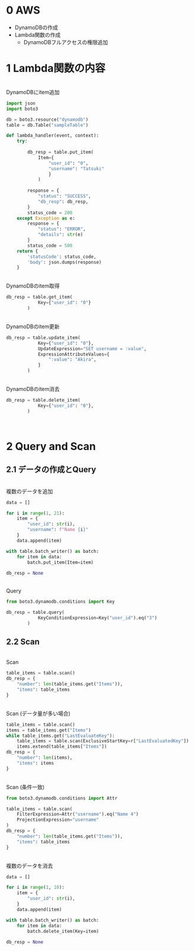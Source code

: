 # 0 AWS

* DynamoDBの作成
* Lambda関数の作成
  * DynamoDBフルアクセスの権限追加

# 1 Lambda関数の内容

<br>
DynamoDBにitem追加

```python
import json
import boto3

db = boto3.resource("dynamodb")
table = db.Table("sampleTable")

def lambda_handler(event, context):
    try:
        
        db_resp = table.put_item(
            Item={
                "user_id": "0",
                "username": "Tatsuki"
                }
            )
            
        response = {
            "status": "SUCCESS",
            "db_resp": db_resp,
        }
        status_code = 200
    except Exception as e:
        response = {
            "status": "ERROR",
            "details": str(e)
        }
        status_code = 500
    return {
        'statusCode': status_code,
        'body': json.dumps(response)
    }
```

<br>
DynamoDBのitem取得

```python
db_resp = table.get_item(
            Key={"user_id": "0"}
        )
```

<br>
DynamoDBのitem更新

```python
db_resp = table.update_item(
            Key={"user_id": "0"},
            UpdateExpression="SET username = :value",
            ExpressionAttributeValues={
                ":value": "Akira",
            }
        )
```

<br>
DynamoDBのitem消去

```python
db_resp = table.delete_item(
            Key={"user_id": "0"},
        )
```

<br>

# 2 Query and Scan

## 2.1 データの作成とQuery

<br>
複数のデータを追加

```python
data = []

for i in range(1, 21):
    item = {
        "user_id": str(i),
        "username": f"Name {i}"
    }
    data.append(item)

with table.batch_writer() as batch:
    for item in data:
        batch.put_item(Item=item)
    
db_resp = None
```

<br>
Query

```python
from boto3.dynamodb.conditions import Key

db_resp = table.query(
            KeyConditionExpression=Key("user_id").eq("3")
        )
```

## 2.2 Scan

<br>
Scan

```python
table_items = table.scan()
db_resp = {
    "number": len(table_items.get("Items")),
    "items": table_items
}
```

<br>
Scan (データ量が多い場合)

```python
table_items = table.scan()
items = table_items.get("Items")
while table_items.get("LastEvaluateKey"):
    table_items = table.scan(ExclusiveStartKey=r["LastEvaluatedKey"])
    items.extend(table_items["Items"])
db_resp = {
    "number": len(items),
    "items": items
}
```

<br>
Scan (条件一致)

```python
from boto3.dynamodb.conditions import Attr

table_items = table.scan(
    FilterExpression=Attr("username").eq("Name 4")
    ProjectionExpression="username"
)
db_resp = {
    "number": len(table_items.get("Items")),
    "items": table_items
}
```

<br>
複数のデータを消去

```python
data = []

for i in range(1, 10):
    item = {
        "user_id": str(i),
    }
    data.append(item)

with table.batch_writer() as batch:
    for item in data:
        batch.delete_item(Key=item)
        
db_resp = None
```